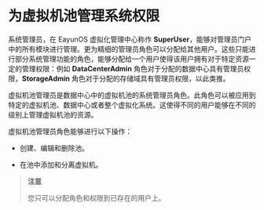# 为虚拟机池管理系统权限

系统管理员，在 EayunOS 虚拟化管理中心称作 **SuperUser**，能够对管理员门户中的所有模块进行管理。更为精细的管理员角色可以分配给其他用户。这些只能进行部分系统管理功能的角色，能够分配给一个用户使得该用户拥有对于特定资源一定的管理权限：例如 **DataCenterAdmin** 角色对于分配的数据中心具有管理员权限，**StorageAdmin** 角色对于分配的存储域具有管理员权限，以此类推。

虚拟机池管理员是数据中心中的虚拟机池的系统管理员角色。此角色可以被应用到特定的虚拟机池、数据中心或者整个虚拟化系统。这使得不同的用户能够在不同的级别上管理虚拟机池的资源。

虚拟机池管理员角色能够进行以下操作：

-   创建、编辑和删除池。

-   在池中添加和分离虚拟机。

> **注意**
>
> 您只可以分配角色和权限到已存在的用户上。

